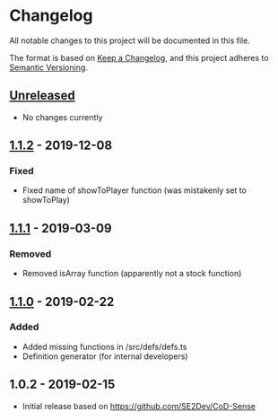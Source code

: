 # Changelog
All notable changes to this project will be documented in this file.

The format is based on [Keep a Changelog](https://keepachangelog.com/en/1.0.0/),
and this project adheres to [Semantic Versioning](https://semver.org/spec/v2.0.0.html).

## [Unreleased]
- No changes currently

## [1.1.2] - 2019-12-08
### Fixed
- Fixed name of showToPlayer function (was mistakenly set to showToPlay)

## [1.1.1] - 2019-03-09
### Removed
- Removed isArray function (apparently not a stock function)

## [1.1.0] - 2019-02-22
### Added
- Added missing functions in /src/defs/defs.ts
- Definition generator (for internal developers)

## 1.0.2 - 2019-02-15
- Initial release based on https://github.com/SE2Dev/CoD-Sense

[Unreleased]: https://github.com/atrX/vscode-codscript/compare/1.1.2...HEAD
[1.1.2]: https://github.com/atrX/vscode-codscript/compare/1.1.1...1.1.2
[1.1.1]: https://github.com/atrX/vscode-codscript/compare/1.1.0...1.1.1
[1.1.0]: https://github.com/atrX/vscode-codscript/compare/1.0.2...1.1.0
